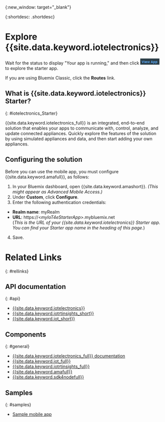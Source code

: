 {:new_window: target="_blank"}

{:shortdesc: .shortdesc}



# Explore {{site.data.keyword.iotelectronics}}

Wait for the status to display "Your app is running," and then click ![View App](images/viewapp80.png "View App") to explore the starter app.  

If you are using Bluemix Classic, click the **Routes** link.  

## What is {{site.data.keyword.iotelectronics}} Starter?
{: #iotelectronics_Starter}

{{site.data.keyword.iotelectronics_full}} is an integrated, end-to-end solution that enables your apps to communicate with, control, analyze, and update connected appliances. Quickly explore the features of the solution by using simulated appliances and data, and then start adding your own appliances.


## Configuring the solution
Before you can use the mobile app, you must configure {{site.data.keyword.amafull}}, as follows:
1. In your Bluemix dashboard, open {{site.data.keyword.amashort}}. *(This might appear as Advanced Mobile Access.)*
2. Under **Custom**, click **Configure**.
3. Enter the following authentication credentials:
  - **Realm name**: myRealm
  - **URL**: https://<*myIoT4eStarterApp*>.mybluemix.net  
(*This is the URL of your {{site.data.keyword.iotelectronics}} Starter app. You can find your Starter app name in the heading of this page.*)
4. Save.

# Related Links
{: #rellinks}
## API documentation
{: #api}
* [{{site.data.keyword.iotelectronics}}](http://ibmiotforelectronics.mybluemix.net/public/iot4eregistrationapi.html)
* [{{site.data.keyword.iotrtinsights_short}}](https://iotrti-prod.mam.ibmserviceengage.com/apidoc/)  
* [{{site.data.keyword.iot_short}}](https://developer.ibm.com/iotfoundation/recipes/api-documentation/)


## Components
{: #general}

* [{{site.data.keyword.iotelectronics_full}} documentation](iotelectronics_overview.html)
* [{{site.data.keyword.iot_full}}](https://new-console.ng.bluemix.net/docs/services/IoT/index.html)
* [{{site.data.keyword.iotrtinsights_full}}](https://new-console.ng.bluemix.net/docs/services/iotrtinsights/iotrtinsights_overview.html)
* [{{site.data.keyword.amafull}}](https://new-console.ng.bluemix.net/docs/services/mobileaccess/overview.html)
* [{{site.data.keyword.sdk4nodefull}}](https://new-console.ng.bluemix.net/docs/runtimes/nodejs/index.html#nodejs_runtime)

## Samples
{: #samples}
* [Sample mobile app](https://new-console.ng.bluemix.net/docs/starters/IotElectronics/iotelectronics_overview.html#iotforelectronics_getmobileapp)
